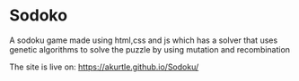 # Sodoko

A sodoku game made using html,css and js which has a solver that uses genetic algorithms to solve the puzzle by using mutation and recombination

The site is live on: https://akurtle.github.io/Sodoku/
